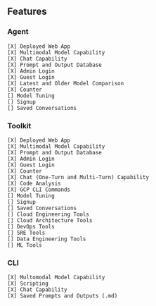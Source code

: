 ## Features

### Agent
    [X] Deployed Web App
    [X] Multimodal Model Capability
    [X] Chat Capability
    [X] Prompt and Output Database 
    [X] Admin Login
    [X] Guest Login
    [X] Latest and Older Model Comparison
    [X] Counter
    [] Model Tuning
    [] Signup
    [] Saved Conversations
    
### Toolkit
    [X] Deployed Web App
    [X] Multimodal Model Capability
    [X] Prompt and Output Database 
    [X] Admin Login
    [X] Guest Login
    [X] Counter
    [X] Chat (One-Turn and Multi-Turn) Capability
    [X] Code Analysis
    [X] GCP CLI Commands
    [] Model Tuning
    [] Signup
    [] Saved Conversations
    [] Cloud Engineering Tools
    [] Cloud Architecture Tools
    [] DevOps Tools
    [] SRE Tools
    [] Data Engineering Tools
    [] ML Tools
    
### CLI
    [X] Multomodal Model Capability
    [X] Scripting
    [X] Chat Capability
    [X] Saved Prompts and Outputs (.md)
    